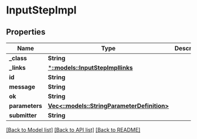 # InputStepImpl

## Properties
Name | Type | Description | Notes
------------ | ------------- | ------------- | -------------
**_class** | **String** |  | [optional] 
**_links** | [***::models::InputStepImpllinks**](InputStepImpllinks.md) |  | [optional] 
**id** | **String** |  | [optional] 
**message** | **String** |  | [optional] 
**ok** | **String** |  | [optional] 
**parameters** | [**Vec<::models::StringParameterDefinition>**](StringParameterDefinition.md) |  | [optional] 
**submitter** | **String** |  | [optional] 

[[Back to Model list]](../README.md#documentation-for-models) [[Back to API list]](../README.md#documentation-for-api-endpoints) [[Back to README]](../README.md)


